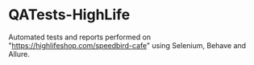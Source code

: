# QATests-HighLife
Automated tests and reports performed on "https://highlifeshop.com/speedbird-cafe" using Selenium, Behave and Allure.
